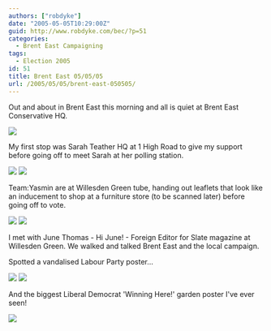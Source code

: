 ```yaml
---
authors: ["robdyke"]
date: "2005-05-05T10:29:00Z"
guid: http://www.robdyke.com/bec/?p=51
categories:
  - Brent East Campaigning
tags:
  - Election 2005
id: 51
title: Brent East 05/05/05
url: /2005/05/05/brent-east-050505/
---
```

Out and about in Brent East this morning and all is quiet at Brent East Conservative HQ.
  
![](http://www.comwifinet.com/becampaign/DSC00001.jpg)</img>
  
My first stop was Sarah Teather HQ at 1 High Road to give my support before going off to meet Sarah at her polling station.
  
![](http://www.comwifinet.com/becampaign/DSC00012.jpg)</img> ![](http://www.comwifinet.com/becampaign/DSC00006.jpg)</img>

Team:Yasmin are at Willesden Green tube, handing out leaflets that look like an inducement to shop at a furniture store (to be scanned later) before going off to vote.
  
![](http://www.comwifinet.com/becampaign/DSC00007.jpg)</img> ![](http://www.comwifinet.com/becampaign/DSC00013.jpg)</img>

I met with June Thomas - Hi June! - Foreign Editor for Slate magazine at Willesden Green. We walked and talked Brent East and the local campaign.

Spotted a vandalised Labour Party poster...
  
![](http://www.comwifinet.com/becampaign/DSC00010.jpg)</img> ![](http://www.comwifinet.com/becampaign/DSC00011.jpg)</img>

And the biggest Liberal Democrat 'Winning Here!' garden poster I've ever seen!
  
![](http://www.comwifinet.com/becampaign/DSC00014.jpg)</img>